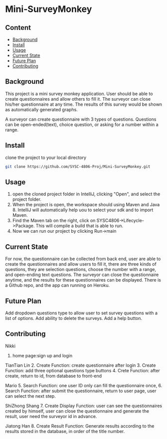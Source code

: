 # Mini-SurveyMonkey

## Content
  * [Background](#background)
  * [Install](#install)
  * [Usage](#usage)
  * [Current State](#current-state)
  * [Future Plan](#future-plan)
  * [Contributing](#contributing)
 
 ## Background
 This project is a mini survey monkey application. User should be able to create questionnaires and allow others to fill it. The surveyor can close his/her questionnaire at any time. The results of this survey would be shown as automatically generated graphs.
 
 A surveyor can create questionnaire with 3 types of questions. Questions can be open-ended(text), choice question, or asking for a number within a range.
 
 ## Install
   clone the project to your local directory
   ```sh
   git clone https://github.com/SYSC-4806-Proj/Mini-SurveyMonkey.git
   ```
 ## Usage
  1. open the cloned project folder in IntelliJ, clicking "Open", and select the project folder.
  2. When the project is open, the workspace should using Maven and Java 8. IntelliJ will automatically help uou to select your sdk and to import Maven.
  3. Find the Maven tab on the right, click on SYSC4806->Lifecycle->Package. This will compile a build that is able to run.
  4. Now we can run our project by clicking Run->main
 
 ## Current State
 For now, the questionnaire can be collected from back end, user are able to create the questionnaires and allow users to fill it, there are three kinds of questions, they are selection questions, choose the number with a range, and open-ending text questions.
 The surveyor can close the questionnaire anytime, and the results for these questionnaires can be displayed.
 There is a Github repo, and the app can running on Heroku.

 ## Future Plan
 Add dropdown questions type to allow user to set survey questions with a list of options.
 Add ability to delete the surveys.
 Add a help button.

 ## Contributing
Nikki
1. home page:sign up and login

TianTian Lin
2. Create Function: create questionnaire after login
3. Create Function: add three optional questions type buttons 
4. Crete Function: after create, return to id, from database to front-end

Mario
5. Search Function: one user ID only can fill the questionnaire once,
6. Search Function: after submit the questionnaire, return to user page, user can select the next step.

ShiZhong Shang
7. Create Display Function: user can see the questionnaires created by himself, user can close the questionnaire and generate the result, user need the surveyor id in advance.

Jiatong Han
8. Create Result Function: Generate results according to the results stored in the database, in order of the title number.
